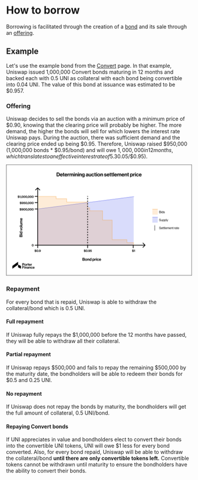 # How to borrow

Borrowing is facilitated through the creation of a [bond](../../protocol/bonds/) and its sale through an [offering](../../protocol/offerings/).

## Example

Let's use the example bond from the [Convert](../../protocol/bonds/convert.md) page. In that example, Uniswap issued 1,000,000 Convert bonds maturing in 12 months and backed each with 0.5 UNI as collateral with each bond being convertible into 0.04 UNI. The value of this bond at issuance was estimated to be $0.957.

### Offering

Uniswap decides to sell the bonds via an auction with a minimum price of $0.90, knowing that the clearing price will probably be higher. The more demand, the higher the bonds will sell for which lowers the interest rate Uniswap pays. During the auction, there was sufficient demand and the clearing price ended up being $0.95. Therefore, Uniswap raised $950,000 (1,000,000 bonds \* $0.95/bond) and will owe $1,000,000 in 12 months, which translates to an effective interest rate of 5.3% ($0.05/$0.95).

![](<../../.gitbook/assets/image (23).png>)

### Repayment

For every bond that is repaid, Uniswap is able to withdraw the collateral/bond which is 0.5 UNI.

#### **Full repayment**&#x20;

If Uniswap fully repays the $1,000,000 before the 12 months have passed, they will be able to withdraw all their collateral.

#### Partial repayment

If Uniswap repays $500,000 and fails to repay the remaining $500,000 by the maturity date, the bondholders will be able to redeem their bonds for $0.5 and 0.25 UNI.

#### No repayment

If Uniswap does not repay the bonds by maturity, the bondholders will get the full amount of collateral, 0.5 UNI/bond.

#### Repaying Convert bonds

If UNI appreciates in value and bondholders elect to convert their bonds into the convertible UNI tokens, UNI will owe $1 less for every bond converted. Also, for every bond repaid, Uniswap will be able to withdraw the collateral/bond **until there are only convertible tokens left.** Convertible tokens cannot be withdrawn until maturity to ensure the bondholders have the ability to convert their bonds.
